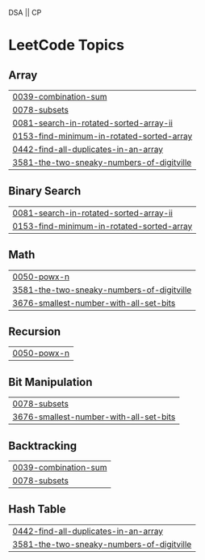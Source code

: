 DSA || CP


<!---LeetCode Topics Start-->
# LeetCode Topics
## Array
|  |
| ------- |
| [0039-combination-sum](https://github.com/shreyamane1526/leetcode-potd-serious/tree/master/0039-combination-sum) |
| [0078-subsets](https://github.com/shreyamane1526/leetcode-potd-serious/tree/master/0078-subsets) |
| [0081-search-in-rotated-sorted-array-ii](https://github.com/shreyamane1526/leetcode-potd-serious/tree/master/0081-search-in-rotated-sorted-array-ii) |
| [0153-find-minimum-in-rotated-sorted-array](https://github.com/shreyamane1526/leetcode-potd-serious/tree/master/0153-find-minimum-in-rotated-sorted-array) |
| [0442-find-all-duplicates-in-an-array](https://github.com/shreyamane1526/leetcode-potd-serious/tree/master/0442-find-all-duplicates-in-an-array) |
| [3581-the-two-sneaky-numbers-of-digitville](https://github.com/shreyamane1526/leetcode-potd-serious/tree/master/3581-the-two-sneaky-numbers-of-digitville) |
## Binary Search
|  |
| ------- |
| [0081-search-in-rotated-sorted-array-ii](https://github.com/shreyamane1526/leetcode-potd-serious/tree/master/0081-search-in-rotated-sorted-array-ii) |
| [0153-find-minimum-in-rotated-sorted-array](https://github.com/shreyamane1526/leetcode-potd-serious/tree/master/0153-find-minimum-in-rotated-sorted-array) |
## Math
|  |
| ------- |
| [0050-powx-n](https://github.com/shreyamane1526/leetcode-potd-serious/tree/master/0050-powx-n) |
| [3581-the-two-sneaky-numbers-of-digitville](https://github.com/shreyamane1526/leetcode-potd-serious/tree/master/3581-the-two-sneaky-numbers-of-digitville) |
| [3676-smallest-number-with-all-set-bits](https://github.com/shreyamane1526/leetcode-potd-serious/tree/master/3676-smallest-number-with-all-set-bits) |
## Recursion
|  |
| ------- |
| [0050-powx-n](https://github.com/shreyamane1526/leetcode-potd-serious/tree/master/0050-powx-n) |
## Bit Manipulation
|  |
| ------- |
| [0078-subsets](https://github.com/shreyamane1526/leetcode-potd-serious/tree/master/0078-subsets) |
| [3676-smallest-number-with-all-set-bits](https://github.com/shreyamane1526/leetcode-potd-serious/tree/master/3676-smallest-number-with-all-set-bits) |
## Backtracking
|  |
| ------- |
| [0039-combination-sum](https://github.com/shreyamane1526/leetcode-potd-serious/tree/master/0039-combination-sum) |
| [0078-subsets](https://github.com/shreyamane1526/leetcode-potd-serious/tree/master/0078-subsets) |
## Hash Table
|  |
| ------- |
| [0442-find-all-duplicates-in-an-array](https://github.com/shreyamane1526/leetcode-potd-serious/tree/master/0442-find-all-duplicates-in-an-array) |
| [3581-the-two-sneaky-numbers-of-digitville](https://github.com/shreyamane1526/leetcode-potd-serious/tree/master/3581-the-two-sneaky-numbers-of-digitville) |
<!---LeetCode Topics End-->